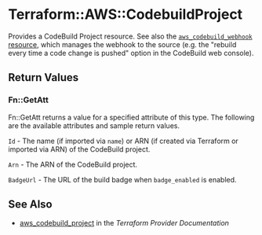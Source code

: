 # Terraform::AWS::CodebuildProject

Provides a CodeBuild Project resource. See also the [`aws_codebuild_webhook` resource](/docs/providers/aws/r/codebuild_webhook.html), which manages the webhook to the source (e.g. the "rebuild every time a code change is pushed" option in the CodeBuild web console).

## Return Values

### Fn::GetAtt

Fn::GetAtt returns a value for a specified attribute of this type. The following are the available attributes and sample return values.

`Id` - The name (if imported via `name`) or ARN (if created via Terraform or imported via ARN) of the CodeBuild project.

`Arn` - The ARN of the CodeBuild project.

`BadgeUrl` - The URL of the build badge when `badge_enabled` is enabled.

## See Also

* [aws_codebuild_project](https://www.terraform.io/docs/providers/aws/r/codebuild_project.html) in the _Terraform Provider Documentation_